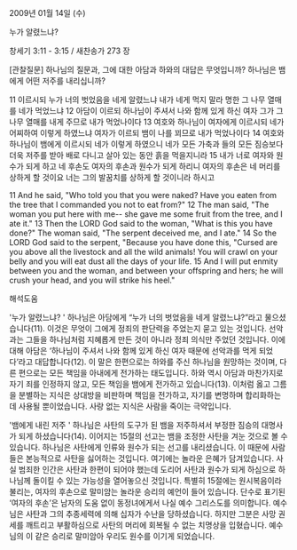 2009년 01월 14일 (수)

누가 알렸느냐?



창세기 3:11 - 3:15 / 새찬송가 273 장


[관찰질문]
하나님의 질문과, 그에 대한 아담과 하와의 대답은 무엇입니까?
하나님은 뱀에게 어떤 저주를 내리십니까?

11 이르시되 누가 너의 벗었음을 네게 알렸느냐 내가 네게 먹지 말라 명한 그 나무 열매를 네가 먹었느냐 
12 아담이 이르되 하나님이 주셔서 나와 함께 있게 하신 여자 그가 그 나무 열매를 내게 주므로 내가 먹었나이다 
13 여호와 하나님이 여자에게 이르시되 네가 어찌하여 이렇게 하였느냐 여자가 이르되 뱀이 나를 꾀므로 내가 먹었나이다 
14 여호와 하나님이 뱀에게 이르시되 네가 이렇게 하였으니 네가 모든 가축과 들의 모든 짐승보다 더욱 저주를 받아 배로 다니고 살아 있는 동안 흙을 먹을지니라 
15 내가 너로 여자와 원수가 되게 하고 네 후손도 여자의 후손과 원수가 되게 하리니 여자의 후손은 네 머리를 상하게 할 것이요 너는 그의 발꿈치를 상하게 할 것이니라 하시고  

11 And he said, "Who told you that you were naked? Have you eaten from the tree that I commanded you not to eat from?" 
12 The man said, "The woman you put here with me-- she gave me some fruit from the tree, and I ate it." 
13 Then the LORD God said to the woman, "What is this you have done?" The woman said, "The serpent deceived me, and I ate." 
14 So the LORD God said to the serpent, "Because you have done this, "Cursed are you above all the livestock and all the wild animals! You will crawl on your belly and you will eat dust all the days of your life.
15 And I will put enmity between you and the woman, and between your offspring and hers; he will crush your head, and you will strike his heel."

해석도움





'누가 알렸느냐? ' 
하나님은 아담에게 “누가 너의 벗었음을 네게 알렸느냐?”라고 물으셨습니다(11). 이것은 무엇이 그에게 정죄의 판단력을 주었는지 묻고 있는 것입니다. 선악과는 그들을 하나님처럼 지혜롭게 만든 것이 아니라 정죄 의식만 주었던 것입니다. 이에 대해 아담은 ‘하나님이 주셔서 나와 함께 있게 하신 여자 때문에 선악과를 먹게 되었다’라고 대답합니다(12). 이 말은 한편으로는 하와를 주신 하나님을 원망하는 것이며, 다른 편으로는 모든 책임을 아내에게 전가하는 태도입니다. 하와 역시 아담과 마찬가지로 자기 죄를 인정하지 않고, 모든 책임을 뱀에게 전가하고 있습니다(13). 이처럼 옳고 그름을 분별하는 지식은 상대방을 비판하며 책임을 전가하고, 자기를 변명하며 합리화하는 데 사용될 뿐이었습니다. 사랑 없는 지식은 사람을 죽이는 극약입니다.     

'뱀에게 내린 저주 ' 
하나님은 사탄의 도구가 된 뱀을 저주하셔서 부정한 짐승의 대명사가 되게 하셨습니다(14). 이어지는 15절의 선고는 뱀을 조정한 사탄을 겨눈 것으로 볼 수 있습니다. 하나님은 사탄에게 인류와 원수가 되는 선고를 내리셨습니다. 이 때문에 사람들은 본능적으로 사탄을 싫어하는 것입니다. 여기에는 놀라운 은혜가 담겨있습니다. 사실 범죄한 인간은 사탄과 한편이 되어야 했는데 도리어 사탄과 원수가 되게 하심으로 하나님께 돌이킬 수 있는 가능성을 열어놓으신 것입니다. 특별히 15절에는 원시복음이라 불리는, 여자의 후손으로 말미암는 놀라운 승리의 예언이 들어 있습니다. 단수로 표기된 ‘여자의 후손’은 남자의 도움 없이 동정녀에게서 나실 예수 그리스도를 의미합니다. 예수님은 사탄과 그의 추종세력에 의해 십자가 수난을 당하셨습니다. 하지만 그분은 사망 권세를 깨트리고 부활하심으로 사탄의 머리에 회복될 수 없는 치명상을 입혔습니다. 예수님의 이 같은 승리로 말미암아 우리도 원수를 이기게 되었습니다.